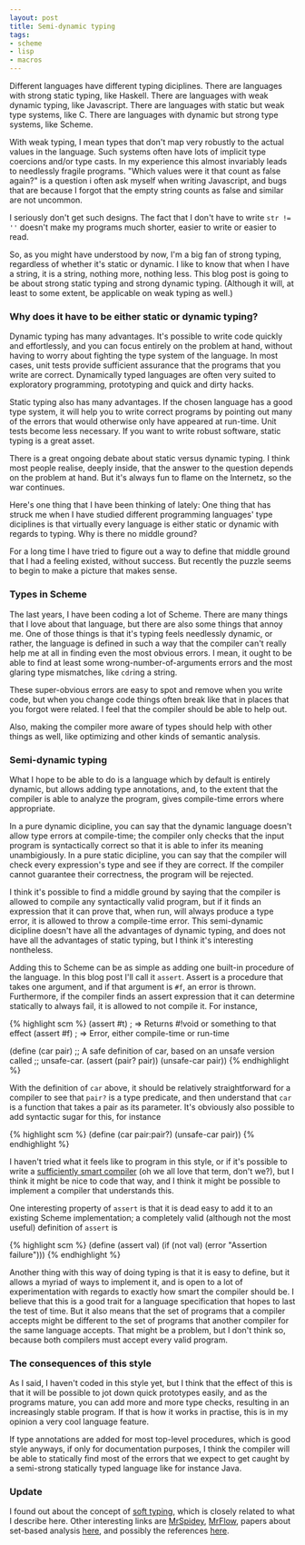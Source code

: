 ```yaml
---
layout: post
title: Semi-dynamic typing
tags:
- scheme
- lisp
- macros
---
```


Different languages have different typing diciplines. There are
languages with strong static typing, like Haskell. There are languages
with weak dynamic typing, like Javascript. There are languages with
static but weak type systems, like C. There are languages with dynamic
but strong type systems, like Scheme.

With weak typing, I mean types that don't map very robustly to the
actual values in the language. Such systems often have lots of
implicit type coercions and/or type casts. In my experience this
almost invariably leads to needlessly fragile programs. "Which values
were it that count as false again?" is a question i often ask myself
when writing Javascript, and bugs that are because I forgot that the
empty string counts as false and similar are not uncommon.

I seriously don't get such designs. The fact that I don't have to
write `str != ''` doesn't make my programs much shorter, easier to
write or easier to read.

So, as you might have understood by now, I'm a big fan of strong
typing, regardless of whether it's static or dynamic. I like to know
that when I have a string, it is a string, nothing more, nothing
less. This blog post is going to be about strong static typing and
strong dynamic typing. (Although it will, at least to some extent, be
applicable on weak typing as well.)

### Why does it have to be either static or dynamic typing?

Dynamic typing has many advantages. It's possible to write code
quickly and effortlessly, and you can focus entirely on the problem at
hand, without having to worry about fighting the type system of the
language. In most cases, unit tests provide sufficient assurance that
the programs that you write are correct. Dynamically typed languages
are often very suited to exploratory programming, prototyping and
quick and dirty hacks.

Static typing also has many advantages. If the chosen language has a
good type system, it will help you to write correct programs by
pointing out many of the errors that would otherwise only have
appeared at run-time. Unit tests become less necessary. If you want to
write robust software, static typing is a great asset.

There is a great ongoing debate about static versus dynamic typing. I
think most people realise, deeply inside, that the answer to the question
depends on the problem at hand. But it's always fun to flame on the
Internetz, so the war continues.

Here's one thing that I have been thinking of lately: One thing that
has struck me when I have studied different programming languages'
type diciplines is that virtually every language is either static or
dynamic with regards to typing. Why is there no middle ground?

For a long time I have tried to figure out a way to define that middle
ground that I had a feeling existed, without success. But recently the
puzzle seems to begin to make a picture that makes sense.

### Types in Scheme

The last years, I have been coding a lot of Scheme. There are many
things that I love about that language, but there are also some things
that annoy me. One of those things is that it's typing feels
needlessly dynamic, or rather, the language is defined in such a way
that the compiler can't really help me at all in finding even the most
obvious errors. I mean, it ought to be able to find at least some
wrong-number-of-arguments errors and the most glaring type mismatches,
like `cdr`ing a string.

These super-obvious errors are easy to spot and remove when you write
code, but when you change code things often break like that in places
that you forgot were related. I feel that the compiler should be able
to help out.

Also, making the compiler more aware of types should help with other
things as well, like optimizing and other kinds of semantic analysis.

### Semi-dynamic typing

What I hope to be able to do is a language which by default is
entirely dynamic, but allows adding type annotations, and, to the
extent that the compiler is able to analyze the program, gives
compile-time errors where appropriate.

In a pure dynamic dicipline, you can say that the dynamic language
doesn't allow type errors at compile-time; the compiler only checks
that the input program is syntactically correct so that it is able to
infer its meaning unambigiously. In a pure static dicipline, you can
say that the compiler will check every expression's type and see if
they are correct. If the compiler cannot guarantee their correctness,
the program will be rejected.

I think it's possible to find a middle ground by saying that the
compiler is allowed to compile any syntactically valid program, but if
it finds an expression that it can prove that, when run, will always
produce a type error, it is allowed to throw a compile-time
error. This semi-dynamic dicipline doesn't have all the advantages of
dynamic typing, and does not have all the advantages of static typing,
but I think it's interesting nontheless.

Adding this to Scheme can be as simple as adding one built-in
procedure of the language. In this blog post I'll call it
`assert`. Assert is a procedure that takes one argument, and if that
argument is `#f`, an error is thrown. Furthermore, if the compiler
finds an assert expression that it can determine statically to always
fail, it is allowed to not compile it. For instance,

{% highlight scm %}
(assert #t) ; => Returns #!void or something to that effect
(assert #f) ; => Error, either compile-time or run-time

(define (car pair)
  ;; A safe definition of car, based on an unsafe version called
  ;; unsafe-car.
  (assert (pair? pair))
  (unsafe-car pair))
{% endhighlight %}

With the definition of `car` above, it should be relatively
straightforward for a compiler to see that `pair?` is a type
predicate, and then understand that `car` is a function that takes a
pair as its parameter. It's obviously also possible to add syntactic
sugar for this, for instance

{% highlight scm %}
(define (car pair:pair?)
  (unsafe-car pair))
{% endhighlight %}

I haven't tried what it feels like to program in this style, or if
it's possible to write a
[sufficiently smart compiler](https://c2.com/cgi-bin/wiki?SufficientlySmartCompiler)
(oh we all love that term, don't we?), but I think it might be nice to
code that way, and I think it might be possible to implement a
compiler that understands this.

One interesting property of `assert` is that it is dead easy to add it
to an existing Scheme implementation; a completely valid (although not
the most useful) definition of `assert` is

{% highlight scm %}
(define (assert val)
  (if (not val)
      (error "Assertion failure")))
{% endhighlight %}

Another thing with this way of doing typing is that it is easy to
define, but it allows a myriad of ways to implement it, and is open to
a lot of experimentation with regards to exactly how smart the
compiler should be. I believe that this is a good trait for a language
specification that hopes to last the test of time. But it also means
that the set of programs that a compiler accepts might be different to
the set of programs that another compiler for the same language
accepts. That might be a problem, but I don't think so, because both
compilers must accept every valid program.

### The consequences of this style

As I said, I haven't coded in this style yet, but I think that the
effect of this is that it will be possible to jot down quick
prototypes easily, and as the programs mature, you can add more and
more type checks, resulting in an increasingly stable program. If that
is how it works in practise, this is in my opinion a very cool
language feature.

If type annotations are added for most top-level procedures, which is
good style anyways, if only for documentation purposes, I think the
compiler will be able to statically find most of the errors that we
expect to get caught by a semi-strong statically typed language like
for instance Java.

### Update

I found out about the concept of
[soft typing](https://c2.com/cgi-bin/wiki?SoftTyping), which is
closely related to what I describe here. Other interesting links are
[MrSpidey](http://www.plt-scheme.org/software/mrspidey/),
[MrFlow](http://www.plt-scheme.org/software/mrflow/), papers about
set-based analysis
[here](http://www.cs.rice.edu/CS/PLT/Publications/Scheme/), and
possibly the references
[here](http://download.plt-scheme.org/doc/103p1/html/mrspidey/node26.htm).

